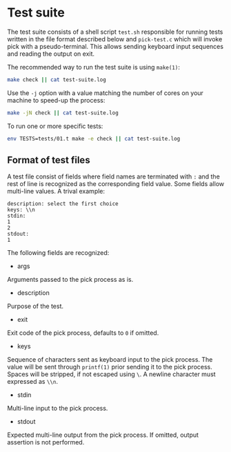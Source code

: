 Test suite
==========

The test suite consists of a shell script `test.sh` responsible for running
tests written in the file format described below and `pick-test.c` which will
invoke pick with a pseudo-terminal. This allows sending keyboard input sequences
and reading the output on exit.

The recommended way to run the test suite is using `make(1)`:

```sh
make check || cat test-suite.log
```

Use the `-j` option with a value matching the number of cores on your machine to
speed-up the process:

```sh
make -jN check || cat test-suite.log
```

To run one or more specific tests:

```sh
env TESTS=tests/01.t make -e check || cat test-suite.log
```

Format of test files
--------------------

A test file consist of fields where field names are terminated with `:` and the
rest of line is recognized as the corresponding field value. Some fields allow
multi-line values. A trival example:

```
description: select the first choice
keys: \\n
stdin:
1
2
stdout:
1
```

The following fields are recognized:

- args

Arguments passed to the pick process as is.

- description

Purpose of the test.

- exit

Exit code of the pick process, defaults to `0` if omitted.

- keys

Sequence of characters sent as keyboard input to the pick process. The value
will be sent through `printf(1)` prior sending it to the pick process. Spaces
will be stripped, if not escaped using `\`. A newline character must expressed
as `\\n`.

- stdin

Multi-line input to the pick process.

- stdout

Expected multi-line output from the pick process. If omitted, output assertion
is not performed.
